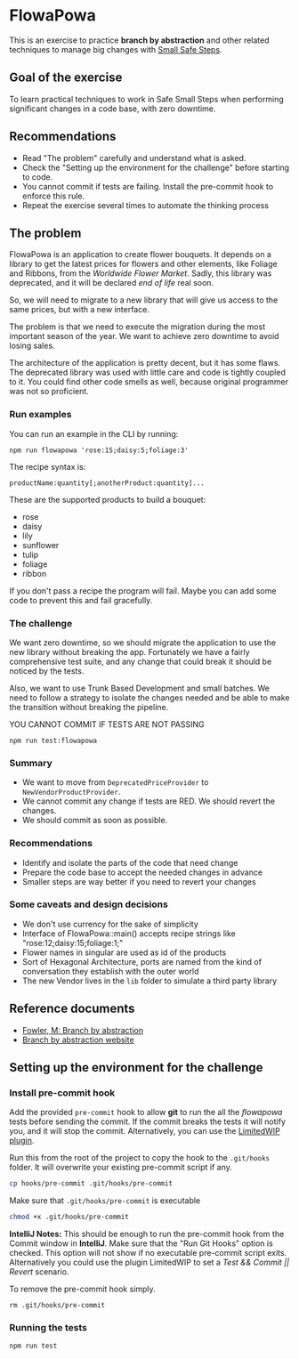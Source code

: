# FlowaPowa

This is an exercise to practice **branch by abstraction** and other related techniques to manage big changes with [Small Safe Steps](https://www.eferro.net/p/small-safe-steps-3s-workshop.html).

## Goal of the exercise

To learn practical techniques to work in Safe Small Steps when performing significant changes in a code base, with zero downtime.

## Recommendations

* Read "The problem" carefully and understand what is asked.
* Check the "Setting up the environment for the challenge" before starting to code.
* You cannot commit if tests are failing. Install the pre-commit hook to enforce this rule.
* Repeat the exercise several times to automate the thinking process

## The problem

FlowaPowa is an application to create flower bouquets. It depends on a library to get the latest prices for flowers and other elements, like Foliage and Ribbons, from the _Worldwide Flower Market_. Sadly, this library was deprecated, and it will be declared _end of life_ real soon.

So, we will need to migrate to a new library that will give us access to the same prices, but with a new interface.

The problem is that we need to execute the migration during the most important season of the year. We want to achieve zero downtime to avoid losing sales.

The architecture of the application is pretty decent, but it has some flaws. The deprecated library was used with little care and code is tightly coupled to it. You could find other code smells as well, because original programmer was not so proficient.

### Run examples

You can run an example in the CLI by running:

```shell
npm run flowapowa 'rose:15;daisy:5;foliage:3'
```

The recipe syntax is:

```
productName:quantity[;anotherProduct:quantity]...
```

These are the supported products to build a bouquet:

* rose
* daisy
* lily
* sunflower
* tulip
* foliage
* ribbon

If you don't pass a recipe the program will fail. Maybe you can add some code to prevent this and fail gracefully.

### The challenge

We want zero downtime, so we should migrate the application to use the new library without breaking the app. Fortunately we have a fairly comprehensive test suite, and any change that could break it should be noticed by the tests.

Also, we want to use Trunk Based Development and small batches. We need to follow a strategy to isolate the changes needed and be able to make the transition without breaking the pipeline.

YOU CANNOT COMMIT IF TESTS ARE NOT PASSING

```shell
npm run test:flowapowa
```

### Summary

* We want to move from `DeprecatedPriceProvider` to `NewVendorProductProvider`.
* We cannot commit any change if tests are RED. We should revert the changes.
* We should commit as soon as possible.

### Recommendations

* Identify and isolate the parts of the code that need change
* Prepare the code base to accept the needed changes in advance
* Smaller steps are way better if you need to revert your changes

### Some caveats and design decisions

* We don't use currency for the sake of simplicity
* Interface of FlowaPowa::main() accepts recipe strings like "rose:12;daisy:15;foliage:1;"
* Flower names in singular are used as id of the products
* Sort of Hexagonal Architecture, ports are named from the kind of conversation they establish with the outer world
* The new Vendor lives in the `lib` folder to simulate a third party library


## Reference documents

* [Fowler, M: Branch by abstraction](https://martinfowler.com/bliki/BranchByAbstraction.html)
* [Branch by abstraction website](https://www.branchbyabstraction.com/)


## Setting up the environment for the challenge

### Install pre-commit hook

Add the provided `pre-commit` hook to allow **git** to run the all the _flowapowa_ tests before sending the commit. If the commit breaks the tests it will notify you, and it will stop the commit. Alternatively, you can use the [LimitedWIP plugin](https://plugins.jetbrains.com/plugin/7655-limited-wip).

Run this from the root of the project to copy the hook to the `.git/hooks` folder. It will overwrite your existing pre-commit script if any.

```bash
cp hooks/pre-commit .git/hooks/pre-commit
```

Make sure that `.git/hooks/pre-commit` is executable

```bash
chmod +x .git/hooks/pre-commit
```

**IntelliJ Notes:** This should be enough to run the pre-commit hook from the Commit window in **IntelliJ**. Make sure that the "Run Git Hooks" option is checked. This option will not show if no executable pre-commit script exits. Alternatively you could use the plugin LimitedWIP to set a _Test && Commit || Revert_ scenario. 

To remove the pre-commit hook simply.

```shell
rm .git/hooks/pre-commit
```

### Running the tests

```shell
npm run test
```
